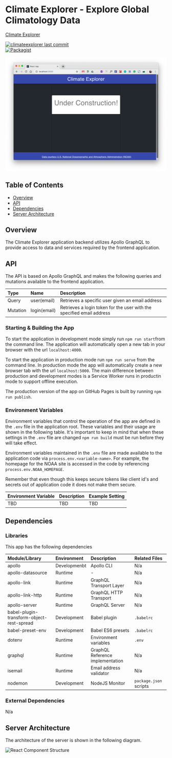 # Climate Explorer - Explore Global Climatology Data
[Climate Explorer](https://jdmedlock.github.io/climateexplorer/)
<br/>

[![climateexplorer last commit](https://img.shields.io/github/last-commit/google/skia.svg)](https://github.com/jdmedlock/climateexplorer)
<br/>
[![Packagist](https://img.shields.io/packagist/l/doctrine/orm.svg)](https://github.com/jdmedlock/climateexplorer/)


![Screenshot](https://github.com/jdmedlock/climateexplorer/blob/development/docs/ce_screenshot.png)

## Table of Contents

* [Overview](#overview)
* [API](#api)
* [Dependencies](#dependencies)
* [Server Architecture](#serve-architecture)

## Overview

The Climate Explorer application backend utilizes Apollo GraphQL to provide 
access to data and services required by the frontend application.

## API

The API is based on Apollo GraphQL and makes the following queries and
mutations available to the frontend application.

| Type     | Name        | Description     |
|:---------|:------------|:----------------|
| Query    | user(email) | Retrieves a specific user given an email address |
| Mutation | login(email) | Retrieves a login token for the user with the specified email address |


### Starting & Building the App

To start the application in development mode simply run `npm run start`from
the command line. The application will automatically open a new tab in your
browser with the url `localhost:4000`.

To start the application in production mode run `npm run serve`
from the command line. In production mode the app will automatically create a
new browser tab with the url `localhost:5000`. The main difference between
production and development modes is a Service Worker runs in productin mode to
support offline execution.

The production version of the app on GitHub Pages is built by running `npm run publish`.

### Environment Variables

Environment variables that control the operation of the app are defined in the
`.env` file in the application root. These variables and their usage are shown
in the following table. It's important to keep in mind that when these settings
in the `.env` file are changed `npm run build` must be run before they will
take effect.

Environment variables maintained in the `.env` file are made available to the
application code via `process.env.<variable-name>`. For example, the
homepage for the NOAA site is accessed in the code by referencing
`process.env.NOAA_HOMEPAGE`.

Remember that even though this keeps secure tokens like client id's and secrets
out of application code it does not make them secure.

| Environment Variable    | Description | Example Setting |
|:------------------------|:------------|:----------------|
| TBD                     | TBD         | TBD             |

## Dependencies

### Libraries

This app has the following dependencies

| Module/Library | Environment | Description | Related Files |
|:---------------|:------------|:------------|:--------------|
| apollo         | Developmenbt | Apollo CLI  | N/a |
| apollo-datasource | Runtime  | - | N/a |
| apollo-link    | Runtime     | GraphQL Transport Layer | N/a |
| apollo-link-http | Runtime   | GraphQL HTTP Transport | N/a |
| apollo-server  | Runtime     | GraphQL Server | N/a |
| babel-plugin-transform-object-rest-spread | Development | Babel plugin | `.babelrc` |
| babel-preset-env | Development | Babel ES6 presets | `.babelrc` |
| dotenv         | Runtime     | Environment variables | `.env` |
| graphql        | Runtime     | GraphQL Reference implementation | N/a |
| isemail        | Runtime     | Email address validator | N/a |
| nodemon        | Development | NodeJS Monitor | `package.json` scripts |

### External Dependencies

N/a

## Server Architecture

The architecture of the server is shown in the following diagram.

![React Component Structure](https://github.com/jdmedlock/climateexplorer/blob/development/docs/ce_server_architecture.png)
